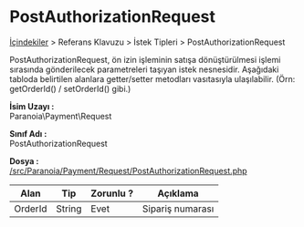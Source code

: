 # PostAuthorizationRequest

[İçindekiler](/docs/icindekiler.md) > Referans Klavuzu > İstek Tipleri > PostAuthorizationRequest

PostAuthorizationRequest, ön izin işleminin satışa dönüştürülmesi işlemi sırasında gönderilecek parametreleri taşıyan istek nesnesidir. Aşağıdaki tabloda belirtilen alanlara getter/setter metodları vasıtasıyla ulaşılabilir. (Örn: getOrderId() / setOrderId() gibi.)

**İsim Uzayı :**<br/>
Paranoia\Payment\Request

**Sınıf Adı :**<br/>
PostAuthorizationRequest

**Dosya :**<br/>
[/src/Paranoia/Payment/Request/PostAuthorizationRequest.php](/src/Paranoia/Payment/Response/PostAuthorizationResponse.php)

| Alan          | Tip        | Zorunlu ? | Açıklama                      |
|---------------|------------|-----------|-------------------------------|
| OrderId       | String     | Evet      | Sipariş numarası              |
